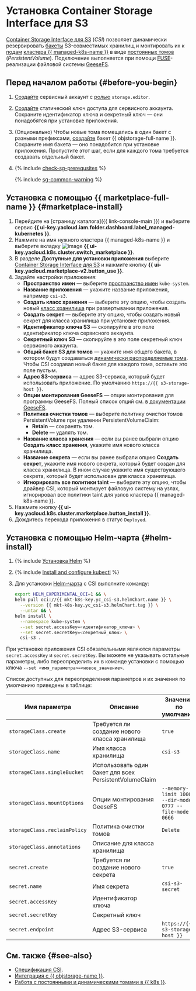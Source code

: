 # Установка Container Storage Interface для S3


[Container Storage Interface для S3](/marketplace/products/yc/csi-s3) (_CSI_) позволяет динамически резервировать [бакеты](../../../storage/concepts/bucket.md) S3-совместимых хранилищ и монтировать их к [подам](../../concepts/index.md#pod) [кластера {{ managed-k8s-name }}](../../concepts/index.md#kubernetes-cluster) в виде [постоянных томов](../../concepts/volume.md#persistent-volume) (_PersistentVolume_). Подключение выполняется при помощи [FUSE](https://ru.wikipedia.org/wiki/FUSE_(модуль_ядра))-реализации файловой системы [GeeseFS](https://github.com/yandex-cloud/geesefs).

## Перед началом работы {#before-you-begin}

1. [Создайте](../../../iam/operations/sa/create.md) сервисный аккаунт с [ролью](../../../storage/security/index.md#storage-editor) `storage.editor`.
1. [Создайте](../../../iam/operations/sa/create-access-key.md) статический ключ доступа для сервисного аккаунта. Сохраните идентификатор ключа и секретный ключ — они понадобятся при установке приложения.
1. (Опционально) Чтобы новые тома помещались в один бакет с разными префиксами, [создайте](../../../storage/operations/buckets/create.md) бакет {{ objstorage-full-name }}. Сохраните имя бакета — оно понадобится при установке приложения. Пропустите этот шаг, если для каждого тома требуется создавать отдельный бакет.

1. {% include [check-sg-prerequsites](../../../_includes/managed-kubernetes/security-groups/check-sg-prerequsites-lvl3.md) %}

    {% include [sg-common-warning](../../../_includes/managed-kubernetes/security-groups/sg-common-warning.md) %}

## Установка с помощью {{ marketplace-full-name }} {#marketplace-install}

1. Перейдите на [страницу каталога]({{ link-console-main }}) и выберите сервис **{{ ui-key.yacloud.iam.folder.dashboard.label_managed-kubernetes }}**.
1. Нажмите на имя нужного кластера {{ managed-k8s-name }} и выберите вкладку ![image](../../../_assets/console-icons/shopping-cart.svg) **{{ ui-key.yacloud.k8s.cluster.switch_marketplace }}**.
1. В разделе **Доступные для установки приложения** выберите [Container Storage Interface для S3](/marketplace/products/yc/csi-s3) и нажмите кнопку **{{ ui-key.yacloud.marketplace-v2.button_use }}**.
1. Задайте настройки приложения:
   * **Пространство имен** — выберите [пространство имен](../../concepts/index.md#namespace) `kube-system`.
   * **Название приложения** — укажите название приложения, например `csi-s3`.
   * **Создать класс хранения** — выберите эту опцию, чтобы создать новый [класс хранилища](../volumes/manage-storage-class.md) при развертывании приложения.
   * **Создать секрет** — выберите эту опцию, чтобы создать новый секрет для класса хранилища при установке приложения.
   * **Идентификатор ключа S3** — скопируйте в это поле идентификатор ключа сервисного аккаунта.
   * **Секретный ключ S3** — скопируйте в это поле секретный ключ сервисного аккаунта.
   * **Общий бакет S3 для томов** — укажите имя общего бакета, в котором будут создаваться [динамически распределяемые тома](../../concepts/volume.md#dynamic-provisioning). Чтобы CSI создавал новый бакет для каждого тома, оставьте это поле пустым.
   * **Адрес S3-сервиса** — адрес S3-сервиса, который будет использовать приложение. По умолчанию `https://{{ s3-storage-host }}`.
   * **Опции монтирования GeeseFS** — опции монтирования для программы GeeseFS. Полный список опций см. в [документации GeeseFS](https://github.com/yandex-cloud/geesefs).
   * **Политика очистки томов** — выберите политику очистки томов PersistentVolume при удалении PersistentVolumeClaim:
     * **Retain** — сохранять том.
     * **Delete** — удалять том.
   * **Название класса хранения** — если вы ранее выбрали опцию **Создать класс хранения**, укажите имя нового класса хранилища.
   * **Название секрета** — если вы ранее выбрали опцию **Создать секрет**, укажите имя нового секрета, который будет создан для класса хранилища. В ином случае укажите имя существующего секрета, который будет использован для класса хранилища.
   * **Игнорировать все политики taint** — выберите эту опцию, чтобы драйвер CSI, который монтирует файловую систему на узлах, игнорировал все политики taint для узлов кластера {{ managed-k8s-name }}.
1. Нажмите кнопку **{{ ui-key.yacloud.k8s.cluster.marketplace.button_install }}**.
1. Дождитесь перехода приложения в статус `Deployed`.

## Установка с помощью Helm-чарта {#helm-install}

1. {% include [Установка Helm](../../../_includes/managed-kubernetes/helm-install.md) %}
1. {% include [Install and configure kubectl](../../../_includes/managed-kubernetes/kubectl-install.md) %}
1. Для установки [Helm-чарта](https://helm.sh/docs/topics/charts/) с CSI выполните команду:

   ```bash
   export HELM_EXPERIMENTAL_OCI=1 && \
   helm pull oci://{{ mkt-k8s-key.yc_csi-s3.helmChart.name }} \
     --version {{ mkt-k8s-key.yc_csi-s3.helmChart.tag }} \
     --untar && \
   helm install \
     --namespace kube-system \
     --set secret.accessKey=<идентификатор_ключа> \
     --set secret.secretKey=<секретный_ключ> \
     csi-s3 .
   ```

При установке приложения CSI обязательными являются параметры `secret.accessKey` и `secret.secretKey`. Вы можете не указывать остальные параметры, либо переопределить их в команде установки с помощью ключа `--set <имя_параметра>=<новое_значение>`.

Список доступных для переопределения параметров и их значения по умолчанию приведены в таблице:

Имя параметра | Описание | Значение по умолчанию
--- | --- | ---
`storageClass.create` | Требуется ли создание нового класса хранилища | `true`
`storageClass.name` | Имя класса хранилища | `csi-s3`
`storageClass.singleBucket` | Использовать один бакет для всех PersistentVolumeClaim |
`storageClass.mountOptions` | Опции монтирования GeeseFS | `--memory-limit 1000 --dir-mode 0777 --file-mode 0666`
`storageClass.reclaimPolicy` | Политика очистки томов | `Delete`
`storageClass.annotations` | Описание для класса хранилища |
`secret.create` | Требуется ли создание нового секрета | `true`
`secret.name` | Имя секрета | `csi-s3-secret`
`secret.accessKey` | Идентификатор ключа |
`secret.secretKey` | Секретный ключ |
`secret.endpoint` | Адрес S3-сервиса | `https://{{ s3-storage-host }}`

## См. также {#see-also}

* [Спецификация CSI](https://github.com/container-storage-interface/spec/blob/master/spec.md).
* [Интеграция с {{ objstorage-name }}](../volumes/s3-csi-integration.md).
* [Работа с постоянными и динамическими томами в {{ k8s }}](../../concepts/volume.md).
